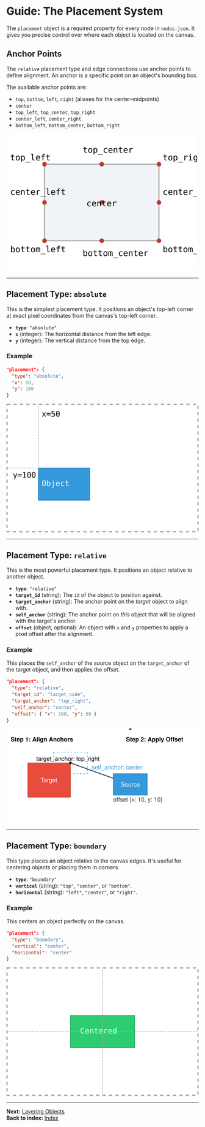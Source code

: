 # Guide: The Placement System

The `placement` object is a required property for every node in `nodes.json`. It gives you precise control over where each object is located on the canvas.

## Anchor Points

The `relative` placement type and edge connections use anchor points to define alignment. An anchor is a specific point on an object's bounding box.

The available anchor points are:
-   `top`, `bottom`, `left`, `right` (aliases for the center-midpoints)
-   `center`
-   `top_left`, `top_center`, `top_right`
-   `center_left`, `center_right`
-   `bottom_left`, `bottom_center`, `bottom_right`

![Anchor Points Guide](../images/anchor_points_guide.svg)

---

## Placement Type: `absolute`

This is the simplest placement type. It positions an object's top-left corner at exact pixel coordinates from the canvas's top-left corner.

-   **`type`**: `"absolute"`
-   **`x`** (integer): The horizontal distance from the left edge.
-   **`y`** (integer): The vertical distance from the top edge.

### Example
```json
"placement": {
  "type": "absolute",
  "x": 50,
  "y": 100
}
```
![Absolute Placement Example](../images/placement_absolute_example.svg)

---

## Placement Type: `relative`

This is the most powerful placement type. It positions an object relative to another object.

-   **`type`**: `"relative"`
-   **`target_id`** (string): The `id` of the object to position against.
-   **`target_anchor`** (string): The anchor point on the *target* object to align with.
-   **`self_anchor`** (string): The anchor point on *this* object that will be aligned with the target's anchor.
-   **`offset`** (object, optional): An object with `x` and `y` properties to apply a pixel offset after the alignment.

### Example

This places the `self_anchor` of the source object on the `target_anchor` of the target object, and then applies the offset.

```json
"placement": {
  "type": "relative",
  "target_id": "target_node",
  "target_anchor": "top_right",
  "self_anchor": "center",
  "offset": { "x": 100, "y": 50 }
}
```
![Relative Placement Example](../images/placement_relative_example.svg)

---

## Placement Type: `boundary`

This type places an object relative to the canvas edges. It's useful for centering objects or placing them in corners.

-   **`type`**: `"boundary"`
-   **`vertical`** (string): `"top"`, `"center"`, or `"bottom"`.
-   **`horizontal`** (string): `"left"`, `"center"`, or `"right"`.

### Example

This centers an object perfectly on the canvas.

```json
"placement": {
  "type": "boundary",
  "vertical": "center",
  "horizontal": "center"
}
```
![Boundary Placement Example](../images/placement_boundary_example.svg)

---
**Next:** [Layering Objects](./layering.md)\
**Back to index:** [Index](./index.md)
